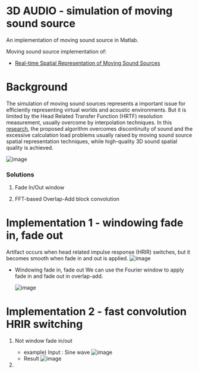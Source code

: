 # 3D AUDIO - simulation of moving sound source

An implementation of moving sound source in Matlab.

Moving sound source implementation of:

* [Real-time Spatial Representation of Moving Sound Sources][research]

[research]: https://www.researchgate.net/publication/267553744_Real-time_Spatial_Representation_of_Moving_Sound_Sources


# Background

The simulation of moving sound sources represents a important issue for efficiently representing virtual worlds  and acoustic environments. But it is limited by the Head Related Transfer Function (HRTF) resolution measurement, usually overcome by interpolation techniques.
In this [research][research], the proposed algorithm overcomes discontinuity of sound and the excessive calculation load problems usually raised by moving sound source spatial representation techniques, while high-quality 3D sound spatial quality is achieved.

![image](https://user-images.githubusercontent.com/86009768/136959961-12dcd7fd-b5bd-4484-9813-c43353a8d45a.png)

### Solutions

1. Fade In/Out  window

2. FFT-based Overlap-Add block convolution

# Implementation 1 - windowing fade in, fade out

Artifact occurs when head related impulse response (HRIR) switches, but it becomes smooth when fade in and out is applied.
![image](https://user-images.githubusercontent.com/86009768/136981140-c4c31b0d-033a-40a7-9d2d-5af3d74dd5db.png)

* Windowing fade in, fade out
  We can use the Fourier window to apply fade in and fade out in overlap-add. 
  
  ![image](https://user-images.githubusercontent.com/86009768/136982838-8030f0b4-a3d4-44f9-a6fc-7c0cc27c357c.png)

# Implementation 2 -  fast convolution HRIR switching
  1. Not window fade in/out
     * example) Input : Sine wave
     ![image](https://user-images.githubusercontent.com/86009768/136984586-0fd81246-9230-4064-9013-d9a14dfbdde2.png)
     * Result 
       ![image](https://user-images.githubusercontent.com/86009768/136984766-47a129b0-154d-497f-a2a0-85f57d612592.png)

  3. 


